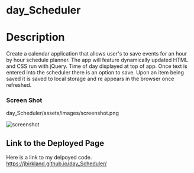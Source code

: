 # day_Scheduler
# Description
Create a calendar application that allows user's to save events for an hour by hour schedule planner. The app will feature dynamically updated HTML and CSS run with jQuery. Time of day displayed at top of app. Once text is entered into the scheduler there is an option to save. Upon an item being saved it is saved to local storage and re appears in the browser once refreshed.


### Screen Shot
 
day_Scheduler/assets/images/screenshot.png


![screenshot](https://user-images.githubusercontent.com/87788419/135762100-2fce0192-2d4d-4f65-81ee-c7624e9fc797.png)


## Link to the Deployed Page

Here is a link to my delpoyed code. https://jbirkland.github.io/day_Scheduler/




